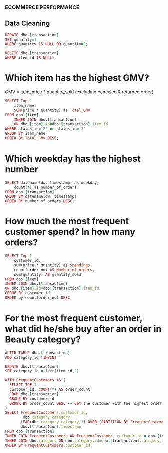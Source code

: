 ### ECOMMERCE PERFORMANCE
## Data Cleaning

```RUBY
UPDATE dbo.[transaction]
SET quantity=1
WHERE quantity IS NULL OR quantity=0;

DELETE dbo.[transaction]
WHERE item_id IS NULL;
```
## 
# Which item has the highest GMV?
GMV = item_price * quantity_sold (excluding canceled & returned order)

```RUBY
SELECT Top 1
    item_name,
    SUM(price * quantity) as Total_GMV
FROM dbo.[item]
    INNER JOIN dbo.[transaction]
    ON dbo.[item].id=dbo.[transaction].item_id
WHERE status_id='2' or status_id='3'
GROUP BY item_name
ORDER BY Total_GMV DESC;
```

# Which weekday has the highest number
```RUBY
SELECT datename(dw, timestamp) as weekday, 
    count(*) as number_of_orders
FROM dbo.[transaction]
GROUP BY datename(dw, timestamp)
ORDER BY number_of_orders DESC;
```

# How much the most frequent customer spend? In how many orders?
```RUBY
SELECT Top 1
    customer_id,
    sum(price * quantity) as Spendings,
    count(order_no) AS Number_of_orders,
    sum(quantity) AS quantity_sold
FROM dbo.[item]
INNER JOIN dbo.[transaction]
ON dbo.[item].id=dbo.[transaction].item_id
GROUP BY customer_id
ORDER by count(order_no) DESC;
```

# For the most frequent customer, what did he/she buy after an order in Beauty category?
```RUBY
ALTER TABLE dbo.[transaction]
ADD category_id TINYINT

UPDATE dbo.[transaction]
SET category_id = left(item_id,2)

WITH FrequentCustomers AS (
  SELECT TOP 1
  customer_id, COUNT(*) AS order_count
  FROM dbo.[transaction]
  GROUP BY customer_id
  ORDER BY order_count DESC -- Get the customer with the highest order count (most frequent)
)
SELECT FrequentCustomers.customer_id,
        dbo.category.category,
       LEAD(dbo.category.category,1) OVER (PARTITION BY FrequentCustomers.customer_id ORDER BY timestamp) AS next_purchase,
       dbo.[transaction].timestamp
FROM dbo.[transaction] 
INNER JOIN FrequentCustomers ON FrequentCustomers.customer_id = dbo.[transaction].customer_id
INNER JOIN dbo.category ON dbo.category.id=dbo.[transaction].category_id  
ORDER BY FrequentCustomers.customer_id
```


